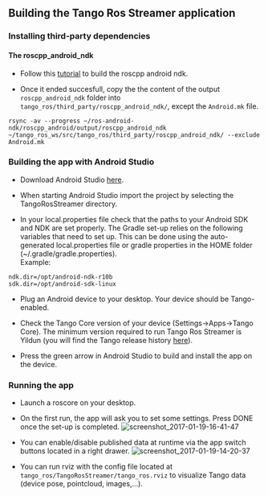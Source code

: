 ## Building the Tango Ros Streamer application

### Installing third-party dependencies

#### The roscpp\_android\_ndk

* Follow this [tutorial](http://wiki.ros.org/android_ndk/Tutorials/BuildingNativeROSPackages) to build the roscpp android ndk.

* Once it ended succesfull, copy the the content of the output ```roscpp_android_ndk``` folder into ```tango_ros/third_party/roscpp_android_ndk/```, except the ```Android.mk``` file.
```
rsync -av --progress ~/ros-android-ndk/roscpp_android/output/roscpp_android_ndk ~/tango_ros_ws/src/tango_ros/third_party/roscpp_android_ndk/ --exclude Android.mk
```

### Building the app with Android Studio

* Download Android Studio [here](https://developer.android.com/studio/index.html).

* When starting Android Studio import the project by selecting the TangoRosStreamer directory.

* In your local.properties file check that the paths to your Android SDK and NDK are set properly. The Gradle set-up relies on the following variables that need to set up. This can be done using the auto-generated local.properties file or gradle properties in the HOME folder (~/.gradle/gradle.properties).  
Example:
```
ndk.dir=/opt/android-ndk-r10b 
sdk.dir=/opt/android-sdk-linux
```

* Plug an Android device to your desktop. Your device should be Tango-enabled.

* Check the Tango Core version of your device (Settings->Apps->Tango Core). The minimum version required to run Tango Ros Streamer is Yildun (you will find the Tango release history [here](https://developers.google.com/tango/release-notes)).

* Press the green arrow in Android Studio to build and install the app on the device.

### Running the app

* Launch a roscore on your desktop.

* On the first run, the app will ask you to set some settings. Press DONE once the set-up is completed.
![screenshot_2017-01-19-16-41-47](https://cloud.githubusercontent.com/assets/12640723/22114676/a08ee398-de6a-11e6-84b3-4c72d7398942.png)

* You can enable/disable published data at runtime via the app switch buttons located in a right drawer.
![screenshot_2017-01-19-14-20-37](https://cloud.githubusercontent.com/assets/12640723/22108292/b9b1990a-de52-11e6-9426-0662b9b1cd65.png)

* You can run rviz with the config file located at ```tango_ros/TangoRosStreamer/tango_ros.rviz``` to visualize Tango data (device pose, pointcloud, images,...).
